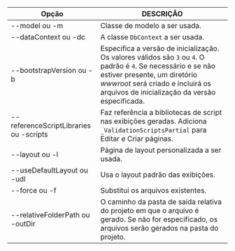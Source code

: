 <!-- Options common to Razor Pages and Controller -->
| Opção               | DESCRIÇÃO|
| ----------------- | ------------ |
| --model ou -m  | Classe de modelo a ser usada. |
| --dataContext ou -dc  | A classe `DbContext` a ser usada. |
| --bootstrapVersion ou -b  | Especifica a versão de inicialização. Os valores válidos são `3` ou `4`. O padrão é `4`. Se necessário e se não estiver presente, um diretório *wwwroot* será criado e incluirá os arquivos de inicialização da versão especificada. |
| --referenceScriptLibraries ou -scripts |  Faz referência a bibliotecas de script nas exibições geradas. Adiciona `_ValidationScriptsPartial` para Editar e Criar páginas. |
| --layout ou -l | Página de layout personalizada a ser usada. |
| --useDefaultLayout ou -udl | Usa o layout padrão das exibições. |
| --force ou -f | Substitui os arquivos existentes. |
| --relativeFolderPath ou -outDir | O caminho da pasta de saída relativa do projeto em que o arquivo é gerado. Se não for especificado, os arquivos serão gerados na pasta do projeto. |